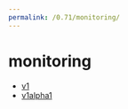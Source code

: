 ```yaml
---
permalink: /0.71/monitoring/
---
```


# monitoring



* [v1](v1/index.md)
* [v1alpha1](v1alpha1/index.md)